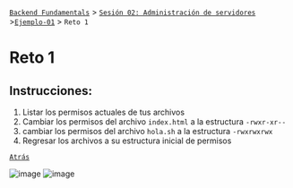  [`Backend Fundamentals`](../../README.md) > [`Sesión 02: Administración de servidores`](../README.md) >[`Ejemplo-01`](../Ejemplo-01) > `Reto 1`
	
# Reto 1

## Instrucciones:

1. Listar los permisos actuales de tus archivos
2. Cambiar los permisos del archivo `index.html` a la estructura `-rwxr-xr--` 
3. cambiar los permisos del archivo `hola.sh` a la estructura `-rwxrwxrwx`
4. Regresar los archivos a su estructura inicial de permisos

[`Atrás`](../Ejemplo-01)

![image](https://static.gospelidea.com/uploads/2018/03/chmod.png)
![image](https://www.redeszone.net/app/uploads/2017/01/otorgar-permisos-fichero-o-carpeta-linux.png)

